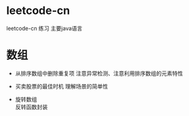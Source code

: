 # leetcode-cn
leetcode-cn 练习 主要java语言

# 数组
* 从排序数组中删除重复项 
注意异常检测、注意利用排序数组的元素特性
* 买卖股票的最佳时机 
理解场景的简单性

* 旋转数组  
 反转函数封装
